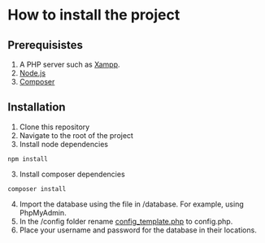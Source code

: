 # How to install the project

## Prerequisistes
1. A PHP server such as [Xampp](https://www.apachefriends.org/).
2. [Node.js](https://nodejs.org/en)
3. [Composer](https://getcomposer.org/download/)

## Installation
1. Clone this repository
3. Navigate to the root of the project
2. Install node dependencies
```
npm install
```
3. Install composer dependencies
```
composer install
```
4. Import the database using the file in /database. For example, using PhpMyAdmin.
5. In the /config folder rename [config_template.php](../config/config_template.php) to config.php.
6. Place your username and password for the database in their locations.
